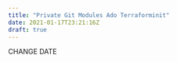 ```yaml
---
title: "Private Git Modules Ado Terraforminit"
date: 2021-01-17T23:21:16Z 
draft: true
---
```


CHANGE DATE